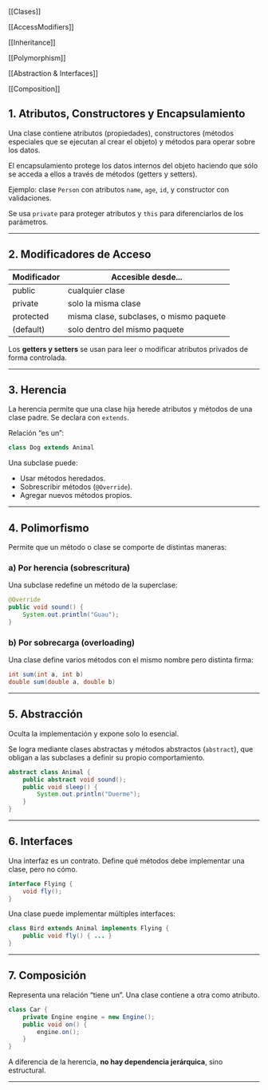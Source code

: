 [[Clases]]

[[AccessModifiers]]

[[Inheritance]]

[[Polymorphism]]

[[Abstraction & Interfaces]]

[[Composition]]

## 1. Atributos, Constructores y Encapsulamiento

Una clase contiene atributos (propiedades), constructores (métodos especiales que se ejecutan al crear el objeto) y métodos para operar sobre los datos.

El encapsulamiento protege los datos internos del objeto haciendo que sólo se acceda a ellos a través de métodos (getters y setters).

Ejemplo: clase `Person` con atributos `name`, `age`, `id`, y constructor con validaciones.

Se usa `private` para proteger atributos y `this` para diferenciarlos de los parámetros.

---

## 2. Modificadores de Acceso

|Modificador|Accesible desde...|
|---|---|
|public|cualquier clase|
|private|solo la misma clase|
|protected|misma clase, subclases, o mismo paquete|
|(default)|solo dentro del mismo paquete|

Los **getters y setters** se usan para leer o modificar atributos privados de forma controlada.

---

## 3. Herencia

La herencia permite que una clase hija herede atributos y métodos de una clase padre. Se declara con `extends`.

Relación “es un”:

```Java
class Dog extends Animal
```

Una subclase puede:

- Usar métodos heredados.
- Sobrescribir métodos (`@Override`).
- Agregar nuevos métodos propios.

---

## 4. Polimorfismo

Permite que un método o clase se comporte de distintas maneras:

### a) Por herencia (sobrescritura)

Una subclase redefine un método de la superclase:

```Java
@Override
public void sound() {
    System.out.println("Guau");
}
```

### b) Por sobrecarga (overloading)

Una clase define varios métodos con el mismo nombre pero distinta firma:

```Java
int sum(int a, int b)
double sum(double a, double b)
```

---

## 5. Abstracción

Oculta la implementación y expone solo lo esencial.

Se logra mediante clases abstractas y métodos abstractos (`abstract`), que obligan a las subclases a definir su propio comportamiento.

```Java
abstract class Animal {
    public abstract void sound();
    public void sleep() {
        System.out.println("Duerme");
    }
}
```

---

## 6. Interfaces

Una interfaz es un contrato. Define qué métodos debe implementar una clase, pero no cómo.

```Java
interface Flying {
    void fly();
}
```

Una clase puede implementar múltiples interfaces:

```Java
class Bird extends Animal implements Flying {
    public void fly() { ... }
}
```

---

## 7. Composición

Representa una relación “tiene un”. Una clase contiene a otra como atributo.

```Java
class Car {
    private Engine engine = new Engine();
    public void on() {
        engine.on();
    }
}
```

A diferencia de la herencia, **no hay dependencia jerárquica**, sino estructural.

---